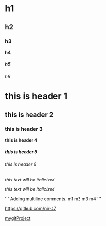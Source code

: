 # h1
## h2
### h3
#### h4
##### h5
###### h6
<h1>  this is header 1 </h1>
<h2>  this is header 2 </h2>
<h3>  this is header 3 </h1>
<h4>  this is header 4 </h1>
<h5>  this is header 5 </h1>
<h6>  this is header 6 </h1>

*this text will be italicized*

_this text will be italicized_

'''
Adding multiline comments.
m1
m2
m3
m4
'''

https://github.com/nir-47

[mygitProject](https://github.com/nir-47)

